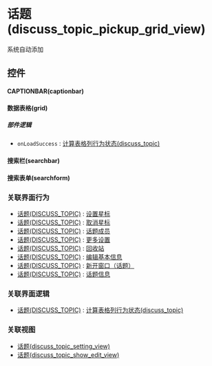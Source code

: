 # 话题(discuss_topic_pickup_grid_view)  <!-- {docsify-ignore-all} -->


系统自动添加



## 控件
#### CAPTIONBAR(captionbar)
#### 数据表格(grid)

##### 部件逻辑
* `onLoadSuccess` : [计算表格列行为状态(discuss_topic)](module/Team/discuss_topic/uilogic/calc_column_action_state)
#### 搜索栏(searchbar)
#### 搜索表单(searchform)


### 关联界面行为
  * [话题(DISCUSS_TOPIC)](module/Team/discuss_topic) : [设置星标](module/Team/discuss_topic#界面行为)
  * [话题(DISCUSS_TOPIC)](module/Team/discuss_topic) : [取消星标](module/Team/discuss_topic#界面行为)
  * [话题(DISCUSS_TOPIC)](module/Team/discuss_topic) : [话题成员](module/Team/discuss_topic#界面行为)
  * [话题(DISCUSS_TOPIC)](module/Team/discuss_topic) : [更多设置](module/Team/discuss_topic#界面行为)
  * [话题(DISCUSS_TOPIC)](module/Team/discuss_topic) : [回收站](module/Team/discuss_topic#界面行为)
  * [话题(DISCUSS_TOPIC)](module/Team/discuss_topic) : [编辑基本信息](module/Team/discuss_topic#界面行为)
  * [话题(DISCUSS_TOPIC)](module/Team/discuss_topic) : [新开窗口（话题）](module/Team/discuss_topic#界面行为)
  * [话题(DISCUSS_TOPIC)](module/Team/discuss_topic) : [话题信息](module/Team/discuss_topic#界面行为)

### 关联界面逻辑
  * [话题(DISCUSS_TOPIC)](module/Team/discuss_topic) : [计算表格列行为状态(discuss_topic)](module/Team/discuss_topic/uilogic/calc_column_action_state)

### 关联视图
  * [话题(discuss_topic_setting_view)](app/view/discuss_topic_setting_view)
  * [话题(discuss_topic_show_edit_view)](app/view/discuss_topic_show_edit_view)

<script>
 const { createApp } = Vue
  createApp({
    data() {
      return {

      }
    }
  }).use(ElementPlus).mount('#app')
</script>